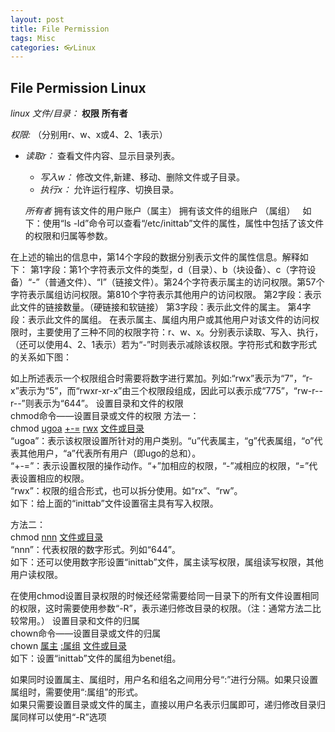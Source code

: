```yaml
---
layout: post
title: File Permission
tags: Misc
categories: 👓Linux
---
```



## File Permission Linux

*linux 文件/目录：* **权限** **所有者**

*权限:* （分别用r、w、x或4、2、1表示）   

- *读取r：* 查看文件内容、显示目录列表。 
	- *写入w：* 修改文件,新建、移动、删除文件或子目录。 
	- *执行x：* 允许运行程序、切换目录。   

	*所有者*
	拥有该文件的用户账户（属主）
	拥有该文件的组账户  （属组）
	 
如下：使用“ls -ld”命令可以查看“/etc/inittab”文件的属性，属性中包括了该文件的权限和归属等参数。

在上述的输出的信息中，第14个字段的数据分别表示文件的属性信息。解释如下：
第1字段：第1个字符表示文件的类型，d（目录）、b（块设备）、c（字符设备）“-”（普通文件）、“I”（链接文件）。第24个字符表示属主的访问权限。第57个字符表示属组访问权限。第810个字符表示其他用户的访问权限。 
第2字段：表示此文件的链接数量。（硬链接和软链接） 
第3字段：表示此文件的属主。 
第4字段：表示此文件的属组。
在表示属主、属组内用户或其他用户对该文件的访问权限时，主要使用了三种不同的权限字符：r、w、x。分别表示读取、写入、执行，（还可以使用4、2、1表示）若为“-”时则表示减除该权限。字符形式和数字形式的关系如下图：

如上所述表示一个权限组合时需要将数字进行累加。列如:“rwx”表示为“7”，“r-x”表示为“5”，而“rwxr-xr-x”由三个权限段组成，因此可以表示成“775”，“rw-r--r--”则表示为“644”。
设置目录和文件的权限   
chmod命令——设置目录或文件的权限
方法一：   
chmod [ugoa]() [+-=]() [rwx]() [文件或目录]()   
“ugoa”：表示该权限设置所针对的用户类别。“u”代表属主，“g”代表属组，“o”代表其他用户，“a”代表所有用户（即ugo的总和）。   
“+-=”：表示设置权限的操作动作。“+”加相应的权限，“-”减相应的权限，“=”代表设置相应的权限。   
“rwx”：权限的组合形式，也可以拆分使用。如“rx”、“rw”。   
如下：给上面的“inittab”文件设置宿主具有写入权限。

方法二：   
chmod [nnn]() [文件或目录]()   
“nnn”：代表权限的数字形式。列如“644”。   
如下：还可以使用数字形设置“inittab”文件，属主读写权限，属组读写权限，其他用户读权限。

在使用chmod设置目录权限的时候还经常需要给同一目录下的所有文件设置相同的权限，这时需要使用参数“-R”，表示递归修改目录的权限。（注：通常方法二比较常用。）
设置目录和文件的归属   
chown命令——设置目录或文件的归属   
chown [属主]() [:属组]() [文件或目录]()   
如下：设置“inittab”文件的属组为benet组。
   
如果同时设置属主、属组时，用户名和组名之间用分号“:”进行分隔。如果只设置属组时，需要使用“:属组”的形式。   
如果只需要设置目录或文件的属主，直接以用户名表示归属即可，递归修改目录归属同样可以使用“-R”选项






